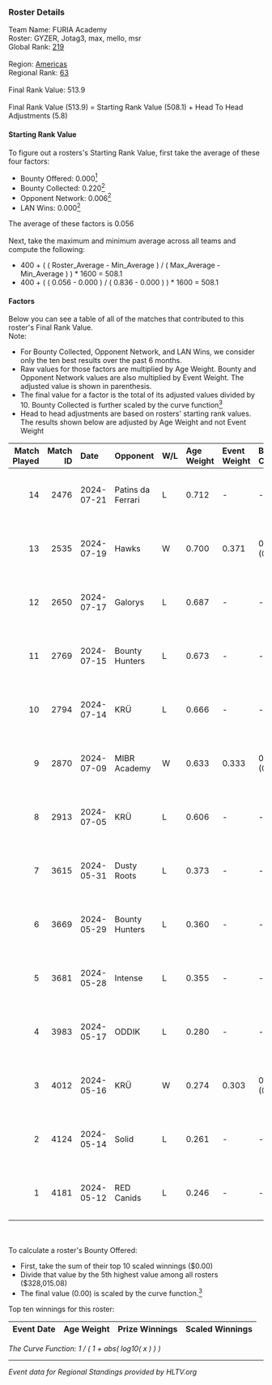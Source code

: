 ### Roster Details<br />
Team Name: FURIA Academy<br />
Roster: GYZER, Jotag3, max, mello, msr<br />
Global Rank: [219](../../standings_global_2024_10_02.md)<br />
<br />
Region: [Americas]( ../../standings_americas_2024_10_02.md)<br />
Regional Rank: [63]( ../../standings_americas_2024_10_02.md)<br />
<br />
Final Rank Value:  513.9<br />
<br />
Final Rank Value (513.9) = Starting Rank Value (508.1) + Head To Head Adjustments (5.8)<br />

#### Starting Rank Value<br />
To figure out a rosters's Starting Rank Value, first take the average of these four factors:<br />
- Bounty Offered: 0.000[<sup>1</sup>](#table2)
- Bounty Collected: 0.220[<sup>2</sup>](#table1)
- Opponent Network: 0.006[<sup>2</sup>](#table1)
- LAN Wins: 0.000[<sup>2</sup>](#table1)

The average of these factors is 0.056<br />
<br />
Next, take the maximum and minimum average across all teams and compute the following:<br />
- 400 + ( ( Roster_Average - Min_Average ) / ( Max_Average - Min_Average ) ) * 1600 = 508.1
- 400 + ( ( 0.056 - 0.000 ) / ( 0.836 - 0.000 ) ) * 1600 = 508.1


#### Factors<br />
Below you can see a table of all of the matches that contributed to this roster's Final Rank Value.<br />
Note:<br />

- For Bounty Collected, Opponent Network, and LAN Wins, we consider only the ten best results over the past 6 months.
- Raw values for those factors are multiplied by Age Weight. Bounty and Opponent Network values are also multiplied by Event Weight. The adjusted value is shown in parenthesis.
- The final value for a factor is the total of its adjusted values divided by 10. Bounty Collected is further scaled by the curve function[<sup>3</sup>](#curveFunction)
- Head to head adjustments are based on rosters' starting rank values. The results shown below are adjusted by Age Weight and not Event Weight
<span id="table1"></span><br />


| Match Played | Match ID | Date       | Opponent          | W/L | Age Weight | Event Weight | Bounty Collected | Opponent Network | LAN Wins  | H2H Adj. | Roster                                   |
| -: | -: | :- | :- | :- | :- | :- | :- | :- | :- | -: | :- |
|           14 |     2476 | 2024-07-21 | Patins da Ferrari | L   | 0.712      | -            | -                | -                | -         |    -5.24 | GYZER, Jotag3, max, mello, msr           |
|           13 |     2535 | 2024-07-19 | Hawks             | W   | 0.700      | 0.371        | 0.006 (0.002)    | 0.029 (0.008)    | 0 (0.000) |    15.10 | GYZER, Jotag3, max, mello, msr           |
|           12 |     2650 | 2024-07-17 | Galorys           | L   | 0.687      | -            | -                | -                | -         |    -4.04 | Bruninho, GYZER, Jotag3, max, mello      |
|           11 |     2769 | 2024-07-15 | Bounty Hunters    | L   | 0.673      | -            | -                | -                | -         |    -2.66 | GYZER, Jotag3, max, mello, souz4h        |
|           10 |     2794 | 2024-07-14 | KRÜ               | L   | 0.666      | -            | -                | -                | -         |    -3.01 | GYZER, Jotag3, max, mello, souz4h        |
|            9 |     2870 | 2024-07-09 | MIBR Academy      | W   | 0.633      | 0.333        | 0.001 (0.000)    | 0.034 (0.007)    | 0 (0.000) |    10.19 | GYZER, Jotag3, max, mello, souz4h        |
|            8 |     2913 | 2024-07-05 | KRÜ               | L   | 0.606      | -            | -                | -                | -         |    -2.82 | GYZER, Jotag3, max, mello, souz4h        |
|            7 |     3615 | 2024-05-31 | Dusty Roots       | L   | 0.373      | -            | -                | -                | -         |    -2.08 | Bruninho, cerolzin, GYZER, Jotag3, mello |
|            6 |     3669 | 2024-05-29 | Bounty Hunters    | L   | 0.360      | -            | -                | -                | -         |    -2.00 | Bruninho, cerolzin, GYZER, Jotag3, mello |
|            5 |     3681 | 2024-05-28 | Intense           | L   | 0.355      | -            | -                | -                | -         |    -3.17 | Bruninho, cerolzin, GYZER, Jotag3, mello |
|            4 |     3983 | 2024-05-17 | ODDIK             | L   | 0.280      | -            | -                | -                | -         |    -0.44 | Bruninho, cerolzin, GYZER, Jotag3, mello |
|            3 |     4012 | 2024-05-16 | KRÜ               | W   | 0.274      | 0.303        | 0.011 (0.001)    | 0.493 (0.041)    | 0 (0.000) |     7.48 | Bruninho, cerolzin, GYZER, Jotag3, mello |
|            2 |     4124 | 2024-05-14 | Solid             | L   | 0.261      | -            | -                | -                | -         |    -1.20 | Bruninho, cerolzin, GYZER, Jotag3, mello |
|            1 |     4181 | 2024-05-12 | RED Canids        | L   | 0.246      | -            | -                | -                | -         |    -0.29 | Bruninho, cerolzin, GYZER, Jotag3, mello |

<br />
<span id="table2"></span><br />
To calculate a roster's Bounty Offered:<br />

- First, take the sum of their top 10 scaled winnings ($0.00)
- Divide that value by the 5th highest value among all rosters ($328,015.08)
- The final value (0.00) is scaled by the curve function.[<sup>3</sup>](#curveFunction)

Top ten winnings for this roster:<br />

| Event Date | Age Weight | Prize Winnings | Scaled Winnings |
| :- | -: | :- | :- |


<span id="curveFunction"></span>_The Curve Function: 1 / ( 1 + abs( log10( x ) ) )_<br />

---
_Event data for Regional Standings provided by HLTV.org_<br />
